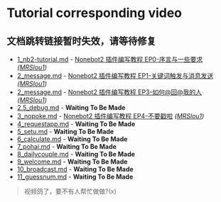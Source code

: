 # Tutorial corresponding video

## 文档跳转链接暂时失效，请等待修复

- [1_nb2-tutorial.md](1_nb2-tutorial.md) - [Nonebot2 插件编写教程 EP0-序言与一些要求](https://www.bilibili.com/video/BV1cV4y1J7xahttps://www.bilibili.com/video/BV1cV4y1J7xa) _([MRSlou1](https://space.bilibili.com/634651362))_
- [2_message.md](2_message.md#消息的处理) - [Nonebot2 插件编写教程 EP1-关键词触发与消息发送](https://www.bilibili.com/video/BV1KN4y1T7JR) _([MRSlou1](https://space.bilibili.com/634651362))_
- [2_message.md](2_message.md#如何在群里向我的人) - [Nonebot2 插件编写教程 EP3-如何@回@我的人](https://www.bilibili.com/video/BV1be4y1Q7Eg) _([MRSlou1](https://space.bilibili.com/634651362))_
- [2.5_debug.md](2.5_debug.md) - **Waiting To Be Made**
- [3_nopoke.md](3_nopoke.md) - [Nonebot2 插件编写教程 EP4-不要戳啦](https://www.bilibili.com/video/BV16U4y1r7ze) _([MRSlou1](https://space.bilibili.com/634651362))_
- [4_requestapp.md](4_requestapp.md) - **Waiting To Be Made**
- [5_setu.md](5_setu.md) - **Waiting To Be Made**
- [6_calculate.md](6_calculate.md) - **Waiting To Be Made**
- [7_pohai.md](7_pohai.md) - **Waiting To Be Made**
- [8_dailycouple.md](8_dailycouple.md) - **Waiting To Be Made**
- [9_welcome.md](9_welcome.md) - **Waiting To Be Made**
- [10_broadcast.md](10_broadcast.md) - **Waiting To Be Made**
- [11_guessnum.md](11_guessnum.md) - **Waiting To Be Made**

> 视频鸽了，要不有人帮忙做做?(x)

